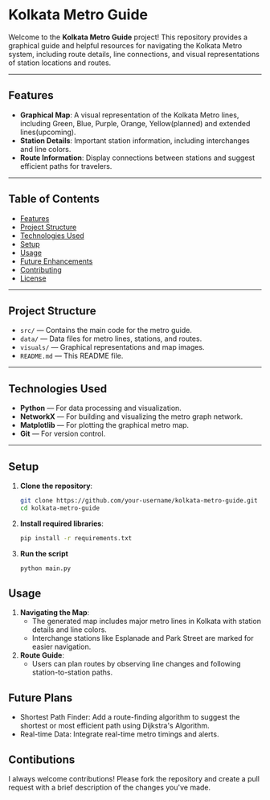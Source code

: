# Kolkata Metro Guide

Welcome to the **Kolkata Metro Guide** project! This repository provides a graphical guide and helpful resources for navigating the Kolkata Metro system, including route details, line connections, and visual representations of station locations and routes.

---

## Features

- **Graphical Map**: A visual representation of the Kolkata Metro lines, including Green, Blue, Purple, Orange, Yellow(planned) and extended lines(upcoming).
- **Station Details**: Important station information, including interchanges and line colors.
- **Route Information**: Display connections between stations and suggest efficient paths for travelers.

---

## Table of Contents

- [Features](#features)
- [Project Structure](#project-structure)
- [Technologies Used](#technologies-used)
- [Setup](#setup)
- [Usage](#usage)
- [Future Enhancements](#future-enhancements)
- [Contributing](#contributing)
- [License](#license)

---

## Project Structure

- `src/` — Contains the main code for the metro guide.
- `data/` — Data files for metro lines, stations, and routes.
- `visuals/` — Graphical representations and map images.
- `README.md` — This README file.

---

## Technologies Used

- **Python** — For data processing and visualization.
- **NetworkX** — For building and visualizing the metro graph network.
- **Matplotlib** — For plotting the graphical metro map.
- **Git** — For version control.

---

## Setup

1. **Clone the repository**:
   ```bash
   git clone https://github.com/your-username/kolkata-metro-guide.git
   cd kolkata-metro-guide
2. **Install required libraries**:
   ```bash
   pip install -r requirements.txt
3. **Run the script**
   ```bash
   python main.py

## Usage

1. **Navigating the Map**:
   - The generated map includes major metro lines in Kolkata with station details and line colors.
   - Interchange stations like Esplanade and Park Street are marked for easier navigation.
2. **Route Guide**:
   - Users can plan routes by observing line changes and following station-to-station paths.
  
## Future Plans
  - Shortest Path Finder: Add a route-finding algorithm to suggest the shortest or most efficient path using Dijkstra's Algorithm.
  - Real-time Data: Integrate real-time metro timings and alerts.

## Contibutions
  I always welcome contributions! 
  Please fork the repository and create a pull request with a brief description of the changes you've made.


   
